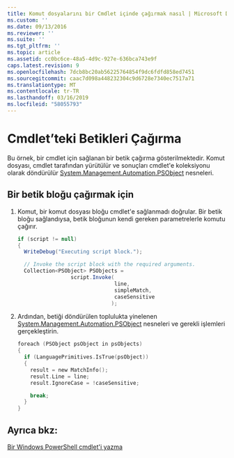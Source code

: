 ```yaml
---
title: Komut dosyalarını bir Cmdlet içinde çağırmak nasıl | Microsoft Docs
ms.custom: ''
ms.date: 09/13/2016
ms.reviewer: ''
ms.suite: ''
ms.tgt_pltfrm: ''
ms.topic: article
ms.assetid: cc0bc6ce-48a5-4d9c-927e-636bca743e9f
caps.latest.revision: 9
ms.openlocfilehash: 7dcb8bc20ab56225764854f9dc6fdfd858ed7451
ms.sourcegitcommit: caac7d098a448232304c9d6728e7340ec7517a71
ms.translationtype: MT
ms.contentlocale: tr-TR
ms.lasthandoff: 03/16/2019
ms.locfileid: "58055793"
---
```

# <a name="how-to-invoke-scripts-within-a-cmdlet"></a>Cmdlet’teki Betikleri Çağırma

Bu örnek, bir cmdlet için sağlanan bir betik çağırma gösterilmektedir. Komut dosyası, cmdlet tarafından yürütülür ve sonuçları cmdlet'e koleksiyonu olarak döndürülür [System.Management.Automation.PSObject](/dotnet/api/System.Management.Automation.PSObject) nesneleri.

## <a name="to-invoke-a-script-block"></a>Bir betik bloğu çağırmak için

1. Komut, bir komut dosyası bloğu cmdlet'e sağlanmadı doğrular. Bir betik bloğu sağlandıysa, betik bloğunun kendi gereken parametrelerle komutu çağırır.

    ```csharp
    if (script != null)
    {
      WriteDebug("Executing script block.");

      // Invoke the script block with the required arguments.
      Collection<PSObject> PSObjects =
                     script.Invoke(
                                   line,
                                   simpleMatch,
                                   caseSensitive
                                  );
    ```

2. Ardından, betiği döndürülen toplulukta yinelenen [System.Management.Automation.PSObject](/dotnet/api/System.Management.Automation.PSObject) nesneleri ve gerekli işlemleri gerçekleştirin.

    ```c
    foreach (PSObject psObject in psObjects)
    {
      if (LanguagePrimitives.IsTrue(psObject))
      {
        result = new MatchInfo();
        result.Line = line;
        result.IgnoreCase = !caseSensitive;

        break;
      }
    }

    ```

## <a name="see-also"></a>Ayrıca bkz:

[Bir Windows PowerShell cmdlet'i yazma](./writing-a-windows-powershell-cmdlet.md)
